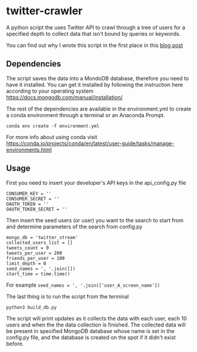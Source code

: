 # twitter-crawler
A python script the uses Twitter API to crawl through a tree of users for a specified depth to collect data that isn't bound by queries or keywords.

You can find out why I wrote this script in the first place in this [blog post](https://ahmedsamirio.github.io/Twitter-Crawler/)

## Dependencies
The script saves the data into a MondoDB database, therefore you need to have it installed. You can get it installed by following the instruction here according to your operating system <https://docs.mongodb.com/manual/installation/>

The rest of the dependencies are available in the environment.yml to create a conda environment through a terminal or an Anaconda Prompt.

```conda env create -f environment.yml```

For more info about using conda visit <https://conda.io/projects/conda/en/latest/user-guide/tasks/manage-environments.html>

## Usage

First you need to insert your developer's API keys in the api_config.py file

```
CONSUMER_KEY = ''
CONSUMER_SECRET = ''
OAUTH_TOKEN = ''
OAUTH_TOKEN_SECRET = ''
```

Then insert the seed users (or user) you want to the search to start from and determine parameters of the search from config.py

```
mongo_db = 'twitter_stream'
collected_users_list = []
tweets_count = 0
tweets_per_user = 200
friends_per_user = 100
limit_depth = 0 
seed_names = ', '.join([])
start_time = time.time()
```

For example ```seed_names = ', '.join(['user_A_screen_name'])```

The last thing is to run the script from the terminal 

```python3 build_db.py```

The script will print updates as it collects the data with each user, each 10 users and when the the data collection is finished. The collected data will be present in specified MongoDB database whose name is set in the config.py file, and the database is created on the spot if it didn't exist before.

